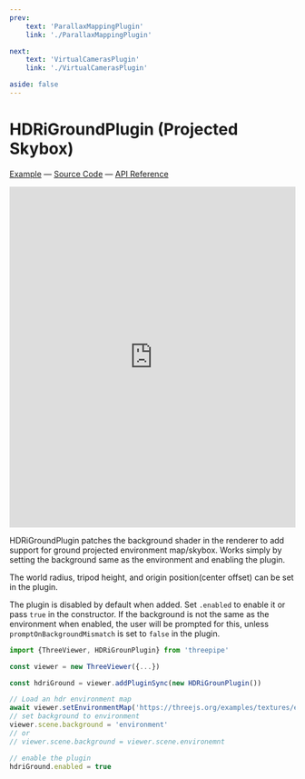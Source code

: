 ```yaml
---
prev: 
    text: 'ParallaxMappingPlugin'
    link: './ParallaxMappingPlugin'

next: 
    text: 'VirtualCamerasPlugin'
    link: './VirtualCamerasPlugin'

aside: false
---
```


# HDRiGroundPlugin (Projected Skybox)

[//]: # (todo: image)

[Example](https://threepipe.org/examples/#hdri-ground-plugin/) &mdash;
[Source Code](https://github.com/repalash/threepipe/blob/master/src/plugins/extras/HDRiGroundPlugin.ts) &mdash;
[API Reference](https://threepipe.org/docs/classes/HDRiGroundPlugin.html)

<iframe src="https://threepipe.org/examples/hdri-ground-plugin/" style="width:100%;min-height:600px;border:none;" loading="lazy" title="Threepipe HDRi Ground Plugin Example"></iframe>

HDRiGroundPlugin patches the background shader in the renderer to add support for ground projected environment map/skybox. Works simply by setting the background same as the environment and enabling the plugin.

The world radius, tripod height, and origin position(center offset) can be set in the plugin.

The plugin is disabled by default when added. Set `.enabled` to enable it or pass `true` in the constructor.
If the background is not the same as the environment when enabled, the user will be prompted for this, unless `promptOnBackgroundMismatch` is set to `false` in the plugin.

```typescript
import {ThreeViewer, HDRiGrounPlugin} from 'threepipe'

const viewer = new ThreeViewer({...})

const hdriGround = viewer.addPluginSync(new HDRiGrounPlugin())

// Load an hdr environment map
await viewer.setEnvironmentMap('https://threejs.org/examples/textures/equirectangular/venice_sunset_1k.hdr')
// set background to environment
viewer.scene.background = 'environment'
// or 
// viewer.scene.background = viewer.scene.environemnt

// enable the plugin
hdriGround.enabled = true
```
